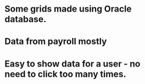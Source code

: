 # Some grids made using Oracle database.
# Data from payroll mostly
# Easy to show data for a user - no need to click too many times. 

